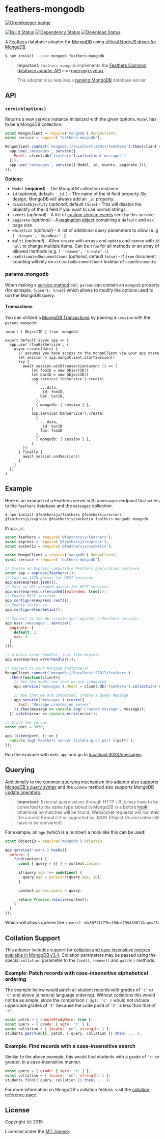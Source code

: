 # feathers-mongodb

[![Greenkeeper badge](https://badges.greenkeeper.io/feathersjs-ecosystem/feathers-mongodb.svg)](https://greenkeeper.io/)

[![Build Status](https://travis-ci.org/feathersjs-ecosystem/feathers-mongodb.png?branch=master)](https://travis-ci.org/feathersjs-ecosystem/feathers-mongodb)
[![Dependency Status](https://img.shields.io/david/feathersjs-ecosystem/feathers-mongodb.svg?style=flat-square)](https://david-dm.org/feathersjs-ecosystem/feathers-mongodb)
[![Download Status](https://img.shields.io/npm/dm/feathers-mongodb.svg?style=flat-square)](https://www.npmjs.com/package/feathers-mongodb)

A [Feathers](https://feathersjs.com) database adapter for [MongoDB](https://www.mongodb.org/) using [official NodeJS driver for MongoDB](https://www.npmjs.com/package/mongodb).

```bash
$ npm install --save mongodb feathers-mongodb
```

> __Important:__ `feathers-mongodb` implements the [Feathers Common database adapter API](https://docs.feathersjs.com/api/databases/common.html) and [querying syntax](https://docs.feathersjs.com/api/databases/querying.html).

> This adapter also requires a [running MongoDB](https://docs.mongodb.com/getting-started/shell/#) database server.


## API

### `service(options)`

Returns a new service instance initialized with the given options. `Model` has to be a MongoDB collection.

```js
const MongoClient = require('mongodb').MongoClient;
const service = require('feathers-mongodb');

MongoClient.connect('mongodb://localhost:27017/feathers').then(client => {
  app.use('/messages', service({
    Model: client.db('feathers').collection('messages')
  }));
  app.use('/messages', service({ Model, id, events, paginate }));
});
```

__Options:__

- `Model` (**required**) - The MongoDB collection instance
- `id` (*optional*, default: `'_id'`) - The name of the id field property. By design, MongoDB will always add an `_id` property.
- `disableObjectify` (*optional*, default `false`) - This will disable the objectify of the id field if you want to use normal strings
- `events` (*optional*) - A list of [custom service events](https://docs.feathersjs.com/api/events.html#custom-events) sent by this service
- `paginate` (*optional*) - A [pagination object](https://docs.feathersjs.com/api/databases/common.html#pagination) containing a `default` and `max` page size
- `whitelist` (*optional*) - A list of additional query parameters to allow (e..g `[ '$regex', '$geoNear' ]`)
- `multi` (*optional*) - Allow `create` with arrays and `update` and `remove` with `id` `null` to change multiple items. Can be `true` for all methods or an array of allowed methods (e.g. `[ 'remove', 'create' ]`)
- `useEstimatedDocumentCount` (*optional*, default `false`) - If `true` document counting will rely on `estimatedDocumentCount` instead of `countDocuments`

### params.mongodb

When making a [service method](https://docs.feathersjs.com/api/services.html) call, `params` can contain an `mongodb` property (for exmaple, `{upsert: true}`) which allows to modify the options used to run the MongoDB query.

#### Transactions

You can utilized a [MongoDB Transactions](https://docs.mongodb.com/manual/core/transactions/) by passing a `session` with the `params.mongodb`:

```
import { ObjectID } from 'mongodb'

export default async app => {
  app.use('/fooBarService', {
    async create(data) {
      // assumes you have access to the mongoClient via your app state
      let session = app.mongoClient.startSession()
      try {
        await session.withTransaction(async () => {
            let fooID = new ObjectID()
            let barID = new ObjectID()
            app.service('fooService').create(
              {
                ...data,
                _id: fooID,
                bar: barID,
              },
              { mongodb: { session } },
            )
            app.service('banService').create(
              {
                ...data,
                _id: barID
                foo: fooID
              },
              { mongodb: { session } },
            )
        })
      } finally {
        await session.endSession()
      }
    }
  })
}
```


## Example

Here is an example of a Feathers server with a `messages` endpoint that writes to the `feathers` database and the `messages` collection.

```
$ npm install @feathersjs/feathers @feathersjs/errors @feathersjs/express @feathersjs/socketio feathers-mongodb mongodb
```

In `app.js`:

```js
const feathers = require('@feathersjs/feathers');
const express = require('@feathersjs/express');
const socketio = require('@feathersjs/socketio');

const MongoClient = require('mongodb').MongoClient;
const service = require('feathers-mongodb');

// Create an Express compatible Feathers application instance.
const app = express(feathers());
// Turn on JSON parser for REST services
app.use(express.json());
// Turn on URL-encoded parser for REST services
app.use(express.urlencoded({extended: true}));
// Enable REST services
app.configure(express.rest());
// Enable Socket.io
app.configure(socketio());

// Connect to the db, create and register a Feathers service.
app.use('/messages', service({
  paginate: {
    default: 2,
    max: 4
  }
}));

// A basic error handler, just like Express
app.use(express.errorHandler());

// Connect to your MongoDB instance(s)
MongoClient.connect('mongodb://localhost:27017/feathers')
  .then(function(client){
    // Set the model now that we are connected
    app.service('messages').Model = client.db('feathers').collection('messages');

    // Now that we are connected, create a dummy Message
    app.service('messages').create({
      text: 'Message created on server'
    }).then(message => console.log('Created message', message));
  }).catch(error => console.error(error));

// Start the server.
const port = 3030;

app.listen(port, () => {
  console.log(`Feathers server listening on port ${port}`);
});
```

Run the example with `node app` and go to [localhost:3030/messages](http://localhost:3030/messages).


## Querying

Additionally to the [common querying mechanism](https://docs.feathersjs.com/api/databases/querying.html) this adapter also supports [MongoDB's query syntax](https://docs.mongodb.com/v3.2/tutorial/query-documents/) and the `update` method also supports MongoDB [update operators](https://docs.mongodb.com/v3.2/reference/operator/update/).

> **Important:** External query values through HTTP URLs may have to be converted to the same type stored in MongoDB in a before [hook](https://docs.feathersjs.com/api/hooks.html) otherwise no matches will be found. Websocket requests will maintain the correct format if it is supported by JSON (ObjectIDs and dates still have to be converted).

For example, an `age` (which is a number) a hook like this can be used:

```js
const ObjectID = require('mongodb').ObjectID;

app.service('users').hooks({
  before: {
    find(context) {
      const { query = {} } = context.params;

      if(query.age !== undefined) {
        query.age = parseInt(query.age, 10);
      }

      context.params.query = query;

      return Promise.resolve(context);
    }
  }
});
```

Which will allows queries like `/users?_id=507f1f77bcf86cd799439011&age=25`.

## Collation Support

This adapter includes support for [collation and case insensitive indexes available in MongoDB v3.4](https://docs.mongodb.com/manual/release-notes/3.4/#collation-and-case-insensitive-indexes). Collation parameters may be passed using the special `collation` parameter to the `find()`, `remove()` and `patch()` methods.

### Example: Patch records with case-insensitive alphabetical ordering

The example below would patch all student records with grades of `'c'` or `'C'` and above (a natural language ordering). Without collations this would not be as simple, since the comparison `{ $gt: 'c' }` would not include uppercase grades of `'C'` because the code point of `'C'` is less than that of `'c'`.

```js
const patch = { shouldStudyMore: true };
const query = { grade: { $gte: 'c' } };
const collation = { locale: 'en', strength: 1 };
students.patch(null, patch, { query, collation }).then( ... );
```

### Example: Find records with a case-insensitive search

Similar to the above example, this would find students with a grade of `'c'` or greater, in a case-insensitive manner.

```js
const query = { grade: { $gte: 'c' } };
const collation = { locale: 'en', strength: 1 };
students.find({ query, collation }).then( ... );
```

For more information on MongoDB's collation feature, visit the [collation reference page](https://docs.mongodb.com/manual/reference/collation/).

## License

Copyright (c) 2019

Licensed under the [MIT license](LICENSE).
